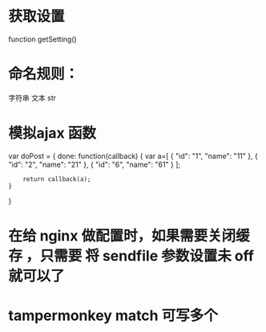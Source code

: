# 获取设置

function getSetting()




# 命名规则：

字符串 文本 str




# 模拟ajax 函数
var doPost = {
    done: function(callback) {
        var a=[
            { "id": "1", "name": "11" },
            { "id": "2", "name": "21" },
            { "id": "6", "name": "61" }
        ];


        return callback(a);
    }
}



# 在给 nginx 做配置时，如果需要关闭缓存 ，只需要 将 sendfile 参数设置未 off 就可以了


# tampermonkey match 可写多个